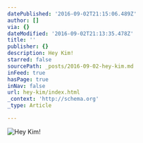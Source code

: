 ```yaml
---
datePublished: '2016-09-02T21:15:06.489Z'
author: []
via: {}
dateModified: '2016-09-02T21:13:35.478Z'
title: ''
publisher: {}
description: Hey Kim!
starred: false
sourcePath: _posts/2016-09-02-hey-kim.md
inFeed: true
hasPage: true
inNav: false
url: hey-kim/index.html
_context: 'http://schema.org'
_type: Article

---
```

![Hey Kim!](https://the-grid-user-content.s3-us-west-2.amazonaws.com/c95fc65c-bdf2-4dcf-bb97-a35d79d88140.jpg)